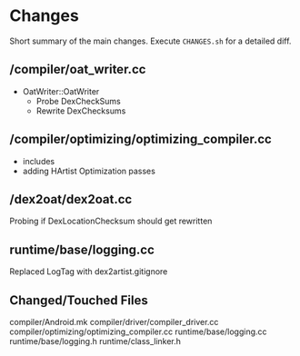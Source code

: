 # Changes

Short summary of the main changes. Execute `CHANGES.sh` for a detailed diff.

## /compiler/oat_writer.cc

- OatWriter::OatWriter
    - Probe DexCheckSums
    - Rewrite DexChecksums

## /compiler/optimizing/optimizing_compiler.cc 

- includes
- adding HArtist Optimization passes

## /dex2oat/dex2oat.cc

Probing if DexLocationChecksum should get rewritten

## runtime/base/logging.cc

Replaced LogTag with dex2artist.gitignore

## Changed/Touched Files

compiler/Android.mk
compiler/driver/compiler_driver.cc
compiler/optimizing/optimizing_compiler.cc
runtime/base/logging.cc
runtime/base/logging.h
runtime/class_linker.h
